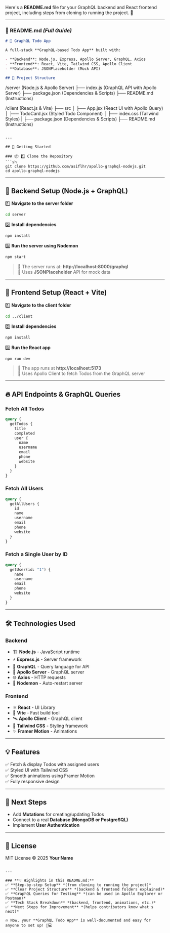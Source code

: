 Here's a **README.md** file for your GraphQL backend and React frontend project, including steps from cloning to running the project. 🚀

---

### **📜 README.md** _(Full Guide)_

```markdown
# 🚀 GraphQL Todo App

A full-stack **GraphQL-based Todo App** built with:

- **Backend**: Node.js, Express, Apollo Server, GraphQL, Axios
- **Frontend**: React, Vite, Tailwind CSS, Apollo Client
- **Database**: JSONPlaceholder (Mock API)

## 📂 Project Structure
```

/server (Node.js & Apollo Server)
├── index.js (GraphQL API with Apollo Server)
├── package.json (Dependencies & Scripts)
├── README.md (Instructions)

/client (React.js & Vite)
├── src
│ ├── App.jsx (React UI with Apollo Query)
│ ├── TodoCard.jsx (Styled Todo Component)
│ ├── index.css (Tailwind Styles)
| ├── package.json (Dependencies & Scripts)
├── README.md (Instructions)

````

---

## 🚀 Getting Started

### 📦 1️⃣ Clone the Repository
```sh
git clone https://github.com/asiflhr/apollo-graphql-nodejs.git
cd apollo-graphql-nodejs
````

---

## 📡 Backend Setup (Node.js + GraphQL)

1️⃣ **Navigate to the server folder**

```sh
cd server
```

2️⃣ **Install dependencies**

```sh
npm install
```

3️⃣ **Run the server using Nodemon**

```sh
npm start
```

> 🔹 The server runs at: **http://localhost:8000/graphql**  
> 🔹 Uses **JSONPlaceholder** API for mock data

---

## 🎨 Frontend Setup (React + Vite)

1️⃣ **Navigate to the client folder**

```sh
cd ../client
```

2️⃣ **Install dependencies**

```sh
npm install
```

3️⃣ **Run the React app**

```sh
npm run dev
```

> 🔹 The app runs at **http://localhost:5173**  
> 🔹 Uses Apollo Client to fetch Todos from the GraphQL server

---

## 🔥 API Endpoints & GraphQL Queries

### Fetch All Todos

```graphql
query {
  getTodos {
    title
    completed
    user {
      name
      username
      email
      phone
      website
    }
  }
}
```

### Fetch All Users

```graphql
query {
  getAllUsers {
    id
    name
    username
    email
    phone
    website
  }
}
```

### Fetch a Single User by ID

```graphql
query {
  getUser(id: "1") {
    name
    username
    email
    phone
    website
  }
}
```

---

## 🛠 Technologies Used

### **Backend**

- 🏗 **Node.js** - JavaScript runtime
- ⚡ **Express.js** - Server framework
- 📜 **GraphQL** - Query language for API
- 🔌 **Apollo Server** - GraphQL server
- 🌐 **Axios** - HTTP requests
- 🚀 **Nodemon** - Auto-restart server

### **Frontend**

- ⚛ **React** - UI Library
- 🚀 **Vite** - Fast build tool
- 🛰 **Apollo Client** - GraphQL client
- 🎨 **Tailwind CSS** - Styling framework
- ✨ **Framer Motion** - Animations

---

## 💡 Features

✅ Fetch & display Todos with assigned users  
✅ Styled UI with Tailwind CSS  
✅ Smooth animations using Framer Motion  
✅ Fully responsive design

---

## 🎯 Next Steps

- Add **Mutations** for creating/updating Todos
- Connect to a real **Database (MongoDB or PostgreSQL)**
- Implement **User Authentication**

---

## 📄 License

MIT License © 2025 **Your Name**

```

---

### **💡 Highlights in this README.md:**
✅ **Step-by-step Setup** *(from cloning to running the project)*
✅ **Clear Project Structure** *(backend & frontend folders explained)*
✅ **GraphQL Queries for Testing** *(can be used in Apollo Explorer or Postman)*
✅ **Tech Stack Breakdown** *(backend, frontend, animations, etc.)*
✅ **Next Steps for Improvement** *(helps contributors know what's next)*

🔥 Now, your **GraphQL Todo App** is well-documented and easy for anyone to set up! 🚀💻
```
